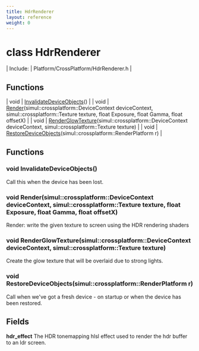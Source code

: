 ```yaml
---
title: HdrRenderer
layout: reference
weight: 0
---
```

class HdrRenderer
===

| Include: | Platform/CrossPlatform/HdrRenderer.h |



Functions
---

| void | [InvalidateDeviceObjects](#InvalidateDeviceObjects)() |
| void | [Render](#Render)(simul::crossplatform::DeviceContext deviceContext, simul::crossplatform::Texture texture, float Exposure, float Gamma, float offsetX) |
| void | [RenderGlowTexture](#RenderGlowTexture)(simul::crossplatform::DeviceContext deviceContext, simul::crossplatform::Texture texture) |
| void | [RestoreDeviceObjects](#RestoreDeviceObjects)(simul::crossplatform::RenderPlatform r) |


Functions
---

### <a name="InvalidateDeviceObjects"/>void InvalidateDeviceObjects()
Call this when the device has been lost.

### <a name="Render"/>void Render(simul::crossplatform::DeviceContext deviceContext, simul::crossplatform::Texture texture, float Exposure, float Gamma, float offsetX)
Render: write the given texture to screen using the HDR rendering shaders

### <a name="RenderGlowTexture"/>void RenderGlowTexture(simul::crossplatform::DeviceContext deviceContext, simul::crossplatform::Texture texture)
Create the glow texture that will be overlaid due to strong lights.

### <a name="RestoreDeviceObjects"/>void RestoreDeviceObjects(simul::crossplatform::RenderPlatform r)
Call when we've got a fresh device - on startup or when the device has been restored.

Fields
---

**hdr_effect**  The HDR tonemapping hlsl effect used to render the hdr buffer to an ldr screen.
